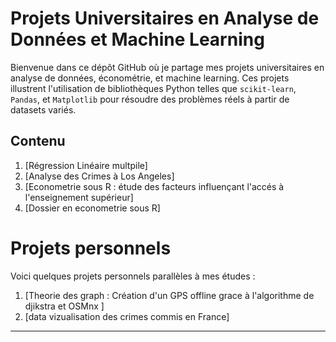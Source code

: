 # Projets Universitaires en Analyse de Données et Machine Learning  

Bienvenue dans ce dépôt GitHub où je partage mes projets universitaires en analyse de données, économétrie, et machine learning. Ces projets illustrent l'utilisation de bibliothèques Python telles que `scikit-learn`, `Pandas`, et `Matplotlib` pour résoudre des problèmes réels à partir de datasets variés.  

## Contenu  

1. [Régression Linéaire multpile] 
2. [Analyse des Crimes à Los Angeles]
3. [Econometrie sous R : étude des facteurs influençant l'accés à l'enseignement supérieur]
4. [Dossier en econometrie sous R]


# Projets personnels

Voici quelques projets personnels parallèles à mes études :

1. [Theorie des graph : Création d'un GPS offline grace à l'algorithme de djikstra et OSMnx ]
2. [data vizualisation des crimes commis en France]
---
